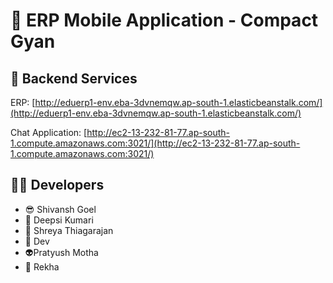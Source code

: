 # 👋 ERP Mobile Application - Compact Gyan

## 🚀 Backend Services

ERP: [http://eduerp1-env.eba-3dvnemqw.ap-south-1.elasticbeanstalk.com/](http://eduerp1-env.eba-3dvnemqw.ap-south-1.elasticbeanstalk.com/)

Chat Application: [http://ec2-13-232-81-77.ap-south-1.compute.amazonaws.com:3021/](http://ec2-13-232-81-77.ap-south-1.compute.amazonaws.com:3021/)

## 👨‍💻 Developers
 - 😎 Shivansh Goel
 - 👻 Deepsi Kumari
 - 🤪 Shreya Thiagarajan
 - 🥱 Dev
 - 👽Pratyush Motha
 - 🤠 Rekha

